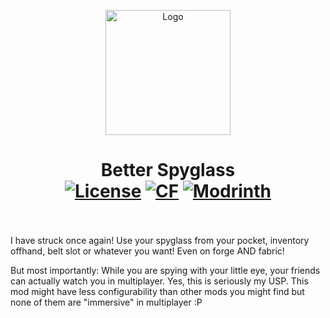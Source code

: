 <p align="center"><img src="https://raw.githubusercontent.com/Peatral/Better-Spyglass/refs/heads/mc1.20.1/dev/src/main/resources/assets/better_spyglass/icon.png" alt="Logo" width="200"></p>
<h1 align="center">Better Spyglass<br>
<a href="https://github.com/Peatral/Better-Spyglass/blob/master/LICENSE"><img src="https://img.shields.io/github/license/Peatral/Better-Spyglass?style=flat&color=900c3f" alt="License"></a>
<a href="https://www.curseforge.com/minecraft/mc-mods/better-spyglass"><img src="http://cf.way2muchnoise.eu/1224595.svg" alt="CF"></a>
<a href="https://modrinth.com/mod/better-spyglass"><img src="https://img.shields.io/modrinth/dt/better-spyglass?logo=modrinth&label=&suffix=%20&style=flat&color=242629&labelColor=5ca424&logoColor=1c1c1c" alt="Modrinth"></a>
<br><br>
</h1>
<p>
I have struck once again! Use your spyglass from your pocket, inventory offhand, belt slot or whatever you want! Even on forge AND fabric!

But most importantly: While you are spying with your little eye, your friends can actually watch you in multiplayer. Yes, this is seriously my USP.
This mod might have less configurability than other mods you might find but none of them are "immersive" in multiplayer :P
</p>
